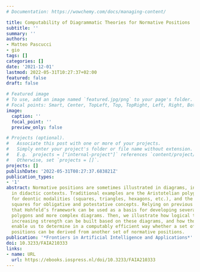 ```yaml
---
# Documentation: https://wowchemy.com/docs/managing-content/

title: Computability of Diagrammatic Theories for Normative Positions
subtitle: ''
summary: ''
authors:
- Matteo Pascucci
- gio
tags: []
categories: []
date: '2021-12-01'
lastmod: 2022-05-31T10:27:37+02:00
featured: false
draft: false

# Featured image
# To use, add an image named `featured.jpg/png` to your page's folder.
# Focal points: Smart, Center, TopLeft, Top, TopRight, Left, Right, BottomLeft, Bottom, BottomRight.
image:
  caption: ''
  focal_point: ''
  preview_only: false

# Projects (optional).
#   Associate this post with one or more of your projects.
#   Simply enter your project's folder or file name without extension.
#   E.g. `projects = ["internal-project"]` references `content/project/deep-learning/index.md`.
#   Otherwise, set `projects = []`.
projects: []
publishDate: '2022-05-31T08:27:37.683821Z'
publication_types:
- '1'
abstract: Normative positions are sometimes illustrated in diagrams, in particular
  in didactic contexts. Traditional examples are the Aristotelian polygons of opposition
  for deontic modalities (squares, triangles, hexagons, etc.), and the Hohfeldian
  squares for obligative and potestative concepts. Relying on previous work, we show
  that Hohfeld’s framework can be used as a basis for developing several Aristotelian
  polygons and more complex diagrams. Then, we illustrate how logical theories of
  increasing strength can be built based on these diagrams, and how those theories
  enable us to determine in a computably efficient way whether a set of normative
  positions can be derived from another set of normative positions.
publication: '*Frontiers in Artificial Intelligence and Applications*'
doi: 10.3233/FAIA210333
links:
- name: URL
  url: https://ebooks.iospress.nl/doi/10.3233/FAIA210333
---
```

